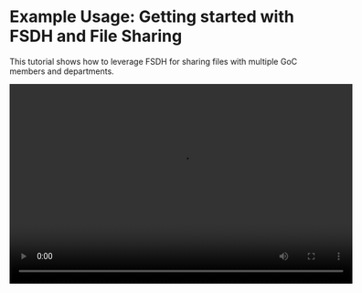 # Example Usage: Getting started with FSDH and File Sharing

This tutorial shows how to leverage FSDH for sharing files with multiple GoC members and departments.

<video width="600" height="350" controls>
    <source src="/api/media/usecase1-101.mp4" type="video/mp4">
    Your browser does not support the video tag.
</video>